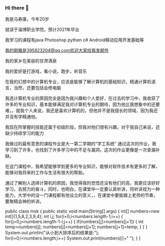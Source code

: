 ### Hi there 👋
我是马寿康，今年20岁

就读于淄博职业学院，预计2021年毕业

我学习的课程有java Photoshop pythen c# Android移动应用开发基础等

我的邮箱是395823204@qq.com欢迎大家给我发邮件

我的家乡在美丽的甘肃酒泉

我的爱好是打游戏，看小说，跑步，听音乐

在我的幻想中的计算机专业，应该是能够了解计算机的基础知识，精通计算机语言，当然，还要包括会修电脑

我选计算机专业的原因完全是因为我兴趣和个人爱好，在过去的学习中，我收获了许多的专业知识，基本能够满足我对计算机专业的期待，因为他比我想象中的还要难，，就我个人来说，我还是喜欢计算机的，但他并不是我擅长的领域，因为我还并没有学精通他。

我现在所掌握的技能还属于初级阶段，但我对他们很有兴趣，对于我自己来说，还缺少持续学习的能力

我做过的最有意思的课程作业是大一第二学期的“学工系统”  通过这次的作业，我学习到了许多，也找到了许多学习中的不足与漏洞，这次的作业更像是一次查漏补缺。

在这门课程中，我希望能够学到更多的专业知识，能够对软件技术有更多的了解，能够对我将来的工作与生活有很大的帮助。

通过了解别人选择计算机的原因，我觉得我的觉悟还没有他们的高，我更应该好好学习，去努力的奋斗，同时，也明白，在课堂中一定要认真听讲，将听讲视为一种能力，大学中的没一门课程都有他设立的意义，，在课堂中要能跟上老师的节奏，要聚精会神的听讲。

public class msk {
    public static void main(String[] args) {
        int[] numbers=new int[]{1,5,8,2,3,9,4};
        int i,j;
        for(i=0;i<numbers.length-1;i++)
        {
            for(j=0;j<numbers.length-1-i;j++)
            {
                if(numbers[j]>numbers[j+1])
                {
                    int temp=numbers[j];
                    numbers[j]=numbers[j+1];
                    numbers[j+1]=temp;
                }
            }
        }
        System.out.println("从小到大排序后的结果是:");
        for(i=0;i<numbers.length;i++)
            System.out.print(numbers[i]+" ");
    }
}



<!--
**msk1230/msk1230** is a ✨ _special_ ✨ repository because its `README.md` (this file) appears on your GitHub profile.

Here are some ideas to get you started:

- 🔭 I’m currently working on ...
- 🌱 I’m currently learning ...
- 👯 I’m looking to collaborate on ...
- 🤔 I’m looking for help with ...
- 💬 Ask me about ...
- 📫 How to reach me: ...
- 😄 Pronouns: ...
- ⚡ Fun fact: ...
-->
